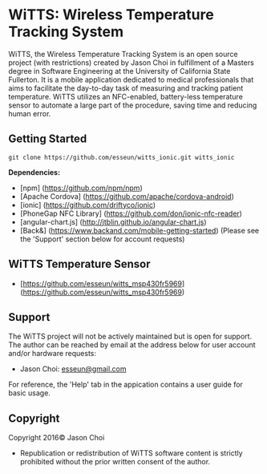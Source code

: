 # WiTTS: Wireless Temperature Tracking System

WiTTS, the Wireless Temperature Tracking System is an open source project
(with restrictions) created by Jason Choi in fulfillment of a Masters degree
in Software Engineering at the University of California State Fullerton.
It is a mobile application dedicated to medical professionals that aims
to facilitate the day-to-day task of measuring and tracking patient temperature.
WiTTS utilizes an NFC-enabled, battery-less temperature sensor to automate a
large part of the procedure, saving time and reducing human error.

## Getting Started
`git clone https://github.com/esseun/witts_ionic.git witts_ionic`

**Dependencies:**
- [npm] (https://github.com/npm/npm)
- [Apache Cordova] (https://github.com/apache/cordova-android)
- [ionic] (https://github.com/driftyco/ionic)
- [PhoneGap NFC Library] (https://github.com/don/ionic-nfc-reader)
- [angular-chart.js] (http://jtblin.github.io/angular-chart.js)
- [Back&] (https://www.backand.com/mobile-getting-started) (Please see the 'Support' section below for account requests)

## WiTTS Temperature Sensor
- [https://github.com/esseun/witts_msp430fr5969] (https://github.com/esseun/witts_msp430fr5969)

## Support
The WiTTS project will not be actively maintained but is open for support. The author
can be reached by email at the address below for user account and/or hardware requests:
- Jason Choi: <esseun@gmail.com>

For reference, the 'Help' tab in the appication contains a user guide for basic usage.

## Copyright
Copyright 2016© Jason Choi
- Republication or redistribution of WiTTS software content is strictly prohibited without the prior written consent of the author.
